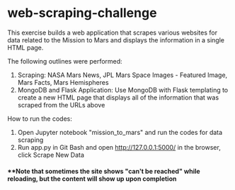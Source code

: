 # web-scraping-challenge

This exercise builds a web application that scrapes various websites for data related to the Mission to Mars and displays the information in a single HTML page.

The following outlines were performed:

1. Scraping: NASA Mars News, JPL Mars Space Images - Featured Image, Mars Facts, Mars Hemispheres
2. MongoDB and Flask Application: Use MongoDB with Flask templating to create a new HTML page that displays all of the information that was scraped from the URLs above

How to run the codes:
1. Open Jupyter notebook "mission_to_mars" and run the codes for data scraping
2. Run app.py in Git Bash and open http://127.0.0.1:5000/ in the browser, click Scrape New Data

#### **Note that sometimes the site shows "can't be reached" while reloading, but the content will show up upon completion
